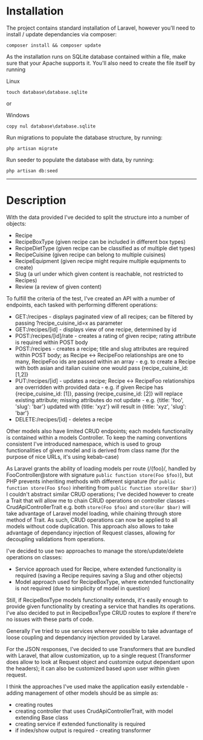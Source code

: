 # Installation

The project contains standard installation of Laravel, however you'll need to install / update dependancies via composer:

```
composer install && composer update
```

As the installation runs on SQLite database contained within a file, make sure that your Apache supports it. You'll also need to create the file itself by running

Linux
```
touch database\database.sqlite
```

or

Windows
```
copy nul database\database.sqlite
```

Run migrations to populate the database structure, by running:

```
php artisan migrate
```

Run seeder to populate the database with data, by running:

```
php artisan db:seed
```

---

# Description

With the data provided I've decided to split the structure into a number of objects:
- Recipe
- RecipeBoxType (given recipe can be included in different box types)
- RecipeDietType (given recipe can be classified as of multiple diet types)
- RecipeCuisine (given recipe can belong to multiple cuisines)
- RecipeEquipment (given recipe might require multiple equipments to create)
- Slug (a url under which given content is reachable, not restricted to Recipes)
- Review (a review of given content)

To fulfill the criteria of the test, I've created an API with a number of endpoints, each tasked with performing different operations:
- GET:/recipes - displays paginated view of all recipes; can be filtered by passing ?recipe_cuisine_id=x as parameter
- GET:/recipes/[id] - displays view of one recipe, determined by id
- POST:/recipes/[id]/rate - creates a rating of given recipe; rating attribute is required within POST body
- POST:/recipes - creates a recipe; title and slug attributes are required within POST body; as Recipe <-> RecipeFoo relationships are one to many, RecipeFoo ids are passed within an array - e.g. to create a Recipe with both asian and italian cuisine one would pass {recipe_cuisine_id: [1,2]}
- PUT:/recipes/[id] - updates a recipe; Recipe <-> RecipeFoo relationships are overridden with provided data - e.g. if given Recipe has {recipe_cuisine_id: [1]}, passing {recipe_cuisine_id: [2]} will replace existing attribute; missing attributes do not update - e.g. {title: 'foo', 'slug': 'bar'} updated with {title: 'xyz'} will result in {title: 'xyz', 'slug': 'bar'}
- DELETE:/recipes/[id] - deletes a recipe

Other models also have limited CRUD endpoints; each models functionality is contained within a models Controller.
To keep the naming conventions consistent I've introduced namespace, which is used to group functionalities of given model and is derived from class name (for the purpose of nice URLs, it's using kebab-case)

As Laravel grants the ability of loading models per route (/{foo}/, handled by FooController@store with signature `public function store(Foo $foo)`), but PHP prevents inheriting methods with different signature (for `public function store(Foo $foo)` inheriting from `public function store(Bar $bar)`) I couldn't abstract similar CRUD operations; I've decided however to create a Trait that will allow me to chain CRUD operations on controller classes - CrudApiControllerTrait e.g. both `store(Foo $foo)` and `store(Bar $bar)` will take advantage of Laravel model loading, while chaining through store method of Trait. As such, CRUD operations can now be applied to all models without code duplication. This approach also allows to take advantage of dependancy injection of Request classes, allowing for decoupling validations from operations.

I've decided to use two approaches to manage the store/update/delete operations on classes:
- Service approach used for Recipe, where extended functionality is required (saving a Recipe requires saving a Slug and other objects)
- Model approach used for RecipeBoxType, where extended functionality is not required (due to simplicity of model in question)

Still, if RecipeBoxType models functionality extends, it's easily enough to provide given functionality by creating a service that handles its operations.
I've also decided to put in RecipeBoxType CRUD routes to explore if there're no issues with these parts of code.

Generally I've tried to use services wherever possible to take advantage of loose coupling and dependancy injection provided by Laravel.

For the JSON responses, I've decided to use Transformers that are bundled with Laravel, that allow customization, up to a single request (Transformer does allow to look at Request object and customize output dependant upon the headers); it can also be customized based upon user within given request.

I think the approaches I've used make the application easily extendable - adding management of other models should be as simple as:
- creating routes
- creating controller that uses CrudApiControllerTrait, with model extending Base class
- creating service if extended functionality is required
- if index/show output is required - creating transformer